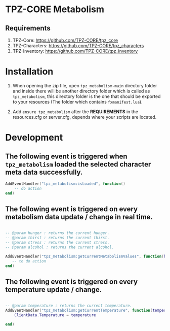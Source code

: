 # TPZ-CORE Metabolism

## Requirements

1. TPZ-Core: https://github.com/TPZ-CORE/tpz_core
2. TPZ-Characters: https://github.com/TPZ-CORE/tpz_characters
3. TPZ-Inventory: https://github.com/TPZ-CORE/tpz_inventory

# Installation

1. When opening the zip file, open `tpz_metabolism-main` directory folder and inside there will be another directory folder which is called as `tpz_metabolism`, this directory folder is the one that should be exported to your resources (The folder which contains `fxmanifest.lua`).

2. Add `ensure tpz_metabolism` after the **REQUIREMENTS** in the resources.cfg or server.cfg, depends where your scripts are located.

# Development

## The following event is triggered when `tpz_metabolism` loaded the selected character meta data successfully.

```lua
AddEventHandler("tpz_metabolism:isLoaded", function()
    -- do action
end)
```

## The following event is triggered on every metabolism data update / change in real time.

```lua

-- @param hunger : returns the current hunger.
-- @param thirst : returns the current thirst.
-- @param stress : returns the current stress.
-- @param alcohol : returns the current alcohol.

AddEventHandler("tpz_metabolism:getCurrentMetabolismValues", function(hunger, thirst, stress, alcohol)
   -- to do action
end)
```

## The following event is triggered on every temperature update / change.

```lua

-- @param temperature : returns the current temperature.
AddEventHandler("tpz_metabolism:getCurrentTemperature", function(temperature)
	ClientData.Temperature = temperature

end)
```
